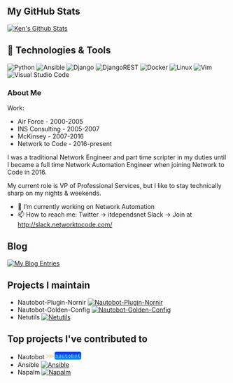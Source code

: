 ## My GitHub Stats

[![Ken's Github Stats](https://github-readme-stats.vercel.app/api?username=itdependsnetworks&count_private=true&show_icons=true&include_all_commits=true&theme=vision-friendly-dark)](https://github.com/anuraghazra/github-readme-stats)

## 🔧 Technologies & Tools

![Python](https://img.shields.io/badge/python-3670A0?style=for-the-badge&logo=python&logoColor=ffdd54)
![Ansible](https://img.shields.io/badge/ansible-%231A1918.svg?style=for-the-badge&logo=ansible&logoColor=white)
![Django](https://img.shields.io/badge/django-%23092E20.svg?style=for-the-badge&logo=django&logoColor=white)
![DjangoREST](https://img.shields.io/badge/DJANGO-REST-ff1709?style=for-the-badge&logo=django&logoColor=white&color=ff1709&labelColor=gray)
![Docker](https://img.shields.io/badge/docker-%230db7ed.svg?style=for-the-badge&logo=docker&logoColor=white)
![Linux](https://img.shields.io/badge/Linux-FCC624?style=for-the-badge&logo=linux&logoColor=black)
![Vim](https://img.shields.io/badge/VIM-%2311AB00.svg?style=for-the-badge&logo=vim&logoColor=white)
![Visual Studio Code](https://img.shields.io/badge/Visual%20Studio%20Code-0078d7.svg?style=for-the-badge&logo=visual-studio-code&logoColor=white)

### About Me

Work:
- Air Force - 2000-2005
- INS Consulting - 2005-2007
- McKinsey - 2007-2016
- Network to Code - 2016-present

I was a traditional Network Engineer and part time scripter in my duties until I became a full time Network Automation Engineer when joining Network to Code in 2016. 

My current role is VP of Professional Services, but I like to stay technically sharp on my nights & weekends.

- 🔭 I’m currently working on Network Automation 
- 📫 How to reach me: Twitter -> itdependsnet Slack -> Join at http://slack.networktocode.com/

## Blog

<a href="https://blog.networktocode.com/authors/ken-celenza"><img width="80" src="https://img.shields.io/badge/network%20to%20code-blog-black" alt="My Blog Entries"></a>

## Projects I maintain

- Nautobot-Plugin-Nornir <a href="https://github.com/nautobot/nautobot-plugin-nornir"><img width="20" src="https://raw.githubusercontent.com/nautobot/nautobot-plugin-nornir/develop/docs/images/icon-NautobotPluginNornir.png" alt="Nautobot-Plugin-Nornir"></a>
- Nautobot-Golden-Config <a href="https://github.com/nautobot/nautobot-plugin-golden-config"><img width="20" src="https://raw.githubusercontent.com/nautobot/nautobot-plugin-golden-config/develop/docs/images/icon-NautobotGoldenConfig.png" alt="Nautobot-Golden-Config"></a>
- Netutils <a href="https://github.com/networktocode/netutils"><img width="80" src="https://img.shields.io/badge/network%20to%20code-netutils-black" alt="Netutils"></a>

## Top projects I've contributed to

- Nautobot <a href="https://github.com/nautobot/nautobot"><img width="80" src="https://raw.githubusercontent.com/nautobot/nautobot/develop/nautobot/docs/nautobot_logo.svg" alt="Nautobot"></a>
- Ansible <a href="https://github.com/nautobot/nautobot-plugin-golden-config"><img width="60" src="https://img.shields.io/badge/ansible-%231A1918.svg?style=for-the-badge&logo=ansible&logoColor=white" alt="Ansible"></a>
- Napalm <a href="https://github.com/napalm-automation/napalm"><img width="15" src="https://raw.githubusercontent.com/napalm-automation/napalm/develop/static/logo.png" alt="Napalm"></a>
